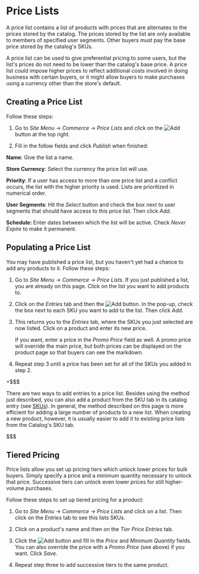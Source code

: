 # Price Lists

A price list contains a list of products with prices that are alternates to the
prices stored by the catalog. The prices stored by the list are only available
to members of specified user segments. Other buyers must pay the base price
stored by the catalog's SKUs.

A price list can be used to give preferential pricing to some users, but the
list's prices do not need to be lower than the catalog's base price. A price
list could impose higher prices to reflect additional costs involved in doing
business with certain buyers, or it might allow buyers to make purchases using
a currency other than the store's default.

## Creating a Price List

Follow these steps:

1.  Go to *Site Menu* &rarr; *Commerce* &rarr; *Price Lists* and click on the
    ![Add](../images/icon-add.png) button at the top right.

2.  Fill in the follow fields and click *Publish* when finished:

**Name**: Give the list a name.

**Store Currency**: Select the currency the price list will use.

**Priority**: If a user has access to more than one price list and a conflict
occurs, the list with the higher priority is used. Lists are prioritized in
numerical order.

**User Segments**: Hit the *Select* button and check the box next to user
segments that should have access to this price list. Then click *Add*.

**Schedule:** Enter dates between which the list will be active. Check *Never
Expire* to make it permanent.

## Populating a Price List

You may have published a price list, but you haven't yet had a chance to add any
products to it. Follow these steps:

1.  Go to *Site Menu* &rarr; *Commerce* &rarr; *Price Lists*. If you just
    published a list, you are already on this page. Click on the list you want
    to add products to.

2.  Click on the *Entries* tab and then the ![Add](../images/icon-add.png)
    button. In the pop-up, check the box next to each SKU you want to add to the
    list. Then click *Add*.

3.  This returns you to the *Entries* tab, where the SKUs you just selected
    are now listed. Click on a product and enter its new price.

    If you want, enter a price in the *Promo Price* field as well. A promo price
    will override the main price, but both prices can be displayed on the
    product page so that buyers can see the markdown. <!--needs screenshot-->

4.  Repeat step 3 until a price has been set for all of the SKUs you added in
    step 2.

+$$$

There are two ways to add entries to a price list. Besides using the
method just described, you can also add a product from the SKU tab in its
catalog entry (see
[SKUs](web/liferay-emporio/documentation/-/knowledge_base/7-1/skus#price-lists)).
In general, the method described on this page is more efficient for adding
a large number of products to a new list. When creating a new product, however,
it is usually easier to add it to existing price lists from the Catalog's SKU
tab.

$$$

## Tiered Pricing

Price lists allow you set up pricing tiers which unlock lower prices for bulk
buyers. Simply specify a price and a minimum quantity necessary to unlock that
price. Successive tiers can unlock even lower prices for still higher-volume
purchases.

Follow these steps to set up tiered pricing for a product:

1.  Go to *Site Menu* &rarr; *Commerce* &rarr; *Price Lists* and click on
    a list. Then click on the *Entries* tab to see this lists SKUs.

2.  Click on a product's name and then on the *Tier Price Entries* tab.

3.  Click the ![Add](../images/icon-add.png) button and fill in the *Price* and
    *Minimum Quantity* fields. You can also override the price with a *Promo
    Price* (see above) if you want. Click *Save*.

4.  Repeat step three to add successive tiers to the same product.
